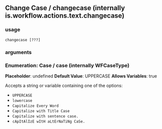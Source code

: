 
## Change Case / changecase (internally is.workflow.actions.text.changecase)

### usage
`changecase [???]`

### arguments
### Enumeration: Case / case (internally WFCaseType)
**Placeholder**: undefined
**Default Value**: UPPERCASE
**Allows Variables**: true


Accepts a string 
or variable
containing one of the options:

- `UPPERCASE`
- `lowercase`
- `Capitalize Every Word`
- `Capitalize with Title Case`
- `Capitalize with sentence case.`
- `cApItAlIzE wItH aLtErNaTiNg CaSe.`
